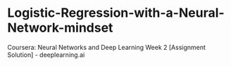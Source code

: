 # Logistic-Regression-with-a-Neural-Network-mindset
Coursera: Neural Networks and Deep Learning 
Week 2 [Assignment Solution] - deeplearning.ai

